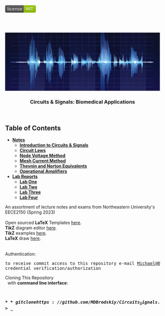 <!-- PROJECT LOGO -->
<br />
<p align="left">
  <a href="https://github.com/MDBrodskiy/Circuits_Signals/tree/master/LICENSE">
    <img src="images/LicenseImage.svg" alt="license" width="100" height="24"></a>
</p>
<br/>
<br/>

<!-- BACKGROUND & TITLE -->
<p align="center">
  <a href="https://github.com/MDBrodskiy/Circuits_Signals">
    <img src="images/background.png" alt="background">
  </a>
  <h3 align="center">Circuits & Signals: Biomedical Applications</h3>
<br />
</p>

<!-- TABLE OF CONTENTS -->
## Table of Contents

* [**Notes**](https://github.com/MDBrodskiy/Circuits_Signals/tree/master/Notes/)
    * [**Introduction to Circuits & Signals**](https://github.com/MDBrodskiy/Circuits_Signals/tree/master/Notes/Section1.pdf)
    * [**Circuit Laws**](https://github.com/MDBrodskiy/Circuits_Signals/tree/master/Notes/Section2.pdf)
    * [**Node Voltage Method**](https://github.com/MDBrodskiy/Circuits_Signals/tree/master/Notes/Section3.pdf)
    * [**Mesh Current Method**](https://github.com/MDBrodskiy/Circuits_Signals/tree/master/Notes/Section4.pdf)
    * [**Thevnin and Norton Equivalents**](https://github.com/MDBrodskiy/Circuits_Signals/tree/master/Notes/Section5.pdf)
    * [**Operational Amplifiers**](https://github.com/MDBrodskiy/Circuits_Signals/tree/master/Notes/Section6.pdf)
* [**Lab Reports**](https://github.com/MDBrodskiy/Circuits_Signals/tree/master/Lab%20Reports/)
    * [**Lab One**](https://github.com/MDBrodskiy/Circuits_Signals/tree/master/Lab%20Reports/Lab1.pdf)
    * [**Lab Two**](https://github.com/MDBrodskiy/Circuits_Signals/tree/master/Lab%20Reports/Lab2.pdf)
    * [**Lab Three**](https://github.com/MDBrodskiy/Circuits_Signals/tree/master/Lab%20Reports/Lab3.pdf)
    * [**Lab Four**](https://github.com/MDBrodskiy/Circuits_Signals/tree/master/Lab%20Reports/Lab4.pdf)

<!--
  * [**Chapter 1**](#Notes/Chapter\ 1)
* [**Exams**](#Exams)
* [**Projects**](#Projects)
-->


An assortment of lecture notes and exams from Northeastern University's EECE2150 (Spring 2023)
<br/> <br/> 
Open sourced **LaTeX** Templates [here](https://www.latextemplates.com/).
<br/>
**TikZ** diagram editor [here](https://www.mathcha.io/editor).
<br/>
**TikZ** examples [here](https://www.texample.net/tikz/example).
<br/>
**LaTeX** draw [here](https://www.latexdraw.com/).
<br/> <br/> <br/>
Authentication:   
    <pre>to receive commit access to this repository e-mail Michael@Brodskiy.com for credential verification/authorization</pre>

Cloning This Repository
</br>&nbsp;&nbsp;with **command line interface**:
    <pre>    
    **$** git clone https://github.com/MDBrodskiy/Circuits_Signals.git    
    **$** **>**  **_**
    </pre>
